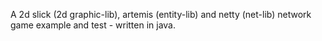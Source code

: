 A 2d slick (2d graphic-lib), artemis (entity-lib) and netty (net-lib) network game example and test - written in java.